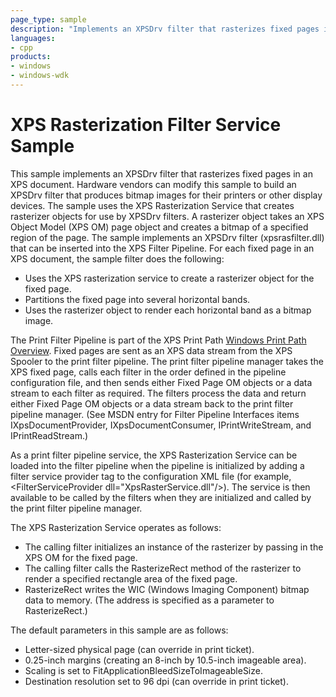 ```yaml
---
page_type: sample
description: "Implements an XPSDrv filter that rasterizes fixed pages in an XPS document."
languages:
- cpp
products:
- windows
- windows-wdk
---
```



<!---
    name: XPS Rasterization Filter Service Sample
    platform: DLL
    language: cpp
    category: Print
    description: Implements an XPSDrv filter that rasterizes fixed pages in an XPS document.
    samplefwlink: http://go.microsoft.com/fwlink/p/?LinkId=617951
--->

# XPS Rasterization Filter Service Sample

This sample implements an XPSDrv filter that rasterizes fixed pages in an XPS document. Hardware vendors can modify this sample to build an XPSDrv filter that produces bitmap images for their printers or other display devices. The sample uses the XPS Rasterization Service that creates rasterizer objects for use by XPSDrv filters. A rasterizer object takes an XPS Object Model (XPS OM) page object and creates a bitmap of a specified region of the page. The sample implements an XPSDrv filter (xpsrasfilter.dll) that can be inserted into the XPS Filter Pipeline. For each fixed page in an XPS document, the sample filter does the following:

- Uses the XPS rasterization service to create a rasterizer object for the fixed page.
- Partitions the fixed page into several horizontal bands.
- Uses the rasterizer object to render each horizontal band as a bitmap image.

The Print Filter Pipeline is part of the XPS Print Path [Windows Print Path Overview](https://docs.microsoft.com/windows-hardware/drivers/print/windows-print-path-overview). Fixed pages are sent as an XPS data stream from the XPS Spooler to the print filter pipeline. The print filter pipeline manager takes the XPS fixed page, calls each filter in the order defined in the pipeline configuration file, and then sends either Fixed Page OM objects or a data stream to each filter as required. The filters process the data and return either Fixed Page OM objects or a data stream back to the print filter pipeline manager. (See MSDN entry for Filter Pipeline Interfaces items IXpsDocumentProvider, IXpsDocumentConsumer, IPrintWriteStream, and IPrintReadStream.)

As a print filter pipeline service, the XPS Rasterization Service can be loaded into the filter pipeline when the pipeline is initialized by adding a filter service provider tag to the configuration XML file (for example, \<FilterServiceProvider dll="XpsRasterService.dll"/\>). The service is then available to be called by the filters when they are initialized and called by the print filter pipeline manager.

The XPS Rasterization Service operates as follows:

- The calling filter initializes an instance of the rasterizer by passing in the XPS OM for the fixed page.
- The calling filter calls the RasterizeRect method of the rasterizer to render a specified rectangle area of the fixed page.
- RasterizeRect writes the WIC (Windows Imaging Component) bitmap data to memory. (The address is specified as a parameter to RasterizeRect.)

The default parameters in this sample are as follows:

- Letter-sized physical page (can override in print ticket).
- 0.25-inch margins (creating an 8-inch by 10.5-inch imageable area).
- Scaling is set to FitApplicationBleedSizeToImageableSize.
- Destination resolution set to 96 dpi (can override in print ticket).